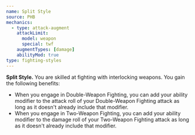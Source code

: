 ```yaml
---
name: Split Style
source: PHB
mechanics:
  - type: attack-augment
    attackLimit:
      model: weapon
      special: twf
    augmentTypes: [damage]
    abilityMod: true
type: fighting-styles
---
```

__Split Style.__ You are skilled at fighting with interlocking weapons. You gain the following benefits:
- When you engage in Double-Weapon Fighting, you can add your ability modifier to the attack roll of your Double-Weapon Fighting attack as long as it doesn't already include that modifier.
- When you engage in Two-Weapon Fighting, you can add your ability modifier to the damage roll of your Two-Weapon Fighting attack as long as it doesn't already include that modifier.
